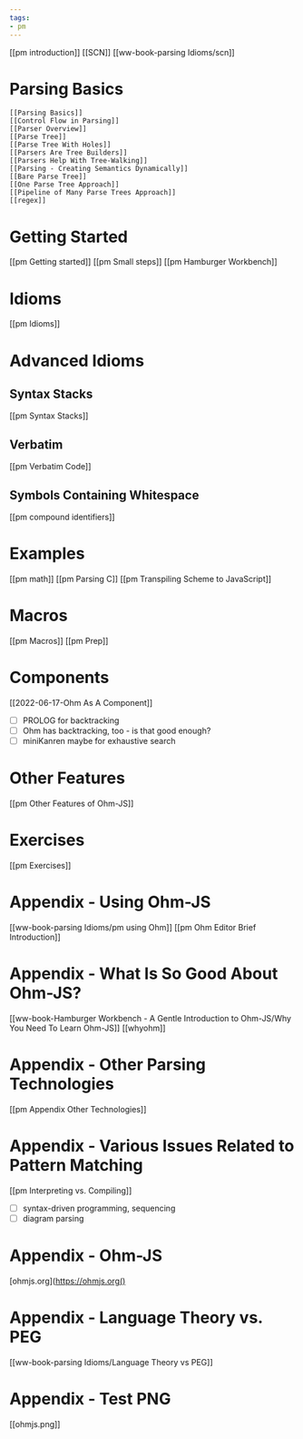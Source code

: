 ```yaml
---
tags:
- pm
---
```

[[pm introduction]]
[[SCN]]
[[ww-book-parsing Idioms/scn]]
# Parsing Basics 
    [[Parsing Basics]]
    [[Control Flow in Parsing]]
    [[Parser Overview]]
    [[Parse Tree]]
    [[Parse Tree With Holes]]
    [[Parsers Are Tree Builders]]
    [[Parsers Help With Tree-Walking]]
    [[Parsing - Creating Semantics Dynamically]]
    [[Bare Parse Tree]]
    [[One Parse Tree Approach]]
    [[Pipeline of Many Parse Trees Approach]]
    [[regex]]

# Getting Started
[[pm Getting started]]
[[pm Small steps]]
[[pm Hamburger Workbench]]
# Idioms
[[pm Idioms]]
# Advanced Idioms
## Syntax Stacks
[[pm Syntax Stacks]]
## Verbatim
[[pm Verbatim Code]]
## Symbols Containing Whitespace
[[pm compound identifiers]]
# Examples
[[pm math]]
[[pm Parsing C]]
[[pm Transpiling Scheme to JavaScript]]
# Macros
[[pm Macros]]
[[pm Prep]]
# Components
[[2022-06-17-Ohm As A Component]]
- [ ] PROLOG for backtracking
- [ ] Ohm has backtracking, too - is that good enough?
- [ ] miniKanren maybe for exhaustive search
# Other Features
[[pm Other Features of Ohm-JS]]
# Exercises
[[pm Exercises]]
# Appendix - Using Ohm-JS
[[ww-book-parsing Idioms/pm using Ohm]]
[[pm Ohm Editor Brief Introduction]]
# Appendix - What Is So Good About Ohm-JS?
[[ww-book-Hamburger Workbench - A Gentle Introduction to Ohm-JS/Why You Need To Learn Ohm-JS]]
[[whyohm]]
# Appendix - Other Parsing Technologies
[[pm Appendix Other Technologies]]
# Appendix - Various Issues Related to Pattern Matching
[[pm Interpreting vs. Compiling]]
- [ ] syntax-driven programming, sequencing
- [ ] diagram parsing

# Appendix - Ohm-JS
[ohmjs.org](https://ohmjs.org()
# Appendix - Language Theory vs. PEG
[[ww-book-parsing Idioms/Language Theory vs PEG]]
# Appendix - Test PNG
[[ohmjs.png]]
